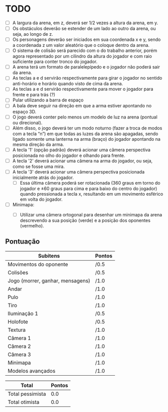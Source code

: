 # TODO

- [ ]  A  largura  da  arena,  em  z,  deverá  ser  1/2  vezes  a  altura  da  arena,  em  y.
- [ ] Os obstáculos  deverão  se  estender de  um lado ao outro da  arena, ou seja,  ao longo  de  z.
- [ ]  Os  personagens  deverão  ser  iniciados em sua coordenada x e y, sendo a coordenada z um valor aleatório que o coloque dentro da arena.
- [ ]  O  sistema  de  colisão  será  parecido  com  o  do  trabalho  anterior,  porém  agora representado por um cilindro da altura do jogador e com raio suficiente para conter  tronco do jogador.
- [ ] A  arena  terá  um  formato  de  paralelepípedo  e  o  jogador  não  poderá  sair  da  arena.
- [ ] As teclas  a e d  servirão respectivamente para girar o jogador no sentido anti-horário e horário quando visto de cima da arena.
- [ ] As teclas a e d servirão respectivamente para mover o jogador para frente e para trás (?)
- [ ] Pular utilizando a barra de espaço
- [ ] A bala deve seguir na  direção em que  a  arma  estiver apontando no espaço 3D.
- [ ] O jogo deverá conter pelo menos um modelo de
luz  na  arena  (pontual  ou  direcional).
- [ ] Além  disso,  o  jogo  deverá  ter  um  modo  noturno  (fazer  a  troca  de modos com a tecla “n”) em que todas as luzes da arena são apagadas, sendo ligado somente uma lanterna na arma (braço) do jogador apontando na mesma direção da arma.
- [ ] A tecla '1' (opção padrão) deverá acionar uma câmera perspectiva posicionada no olho do  jogador  e  olhando  para  frente.
- [ ] A tecla '2'  deverá  acionar  uma  câmera  na  arma  do  jogador,  ou  seja, como  se  fosse  uma  mira.
- [ ] A tecla '3' deverá acionar uma câmera perspectiva posicionada inicialmente atrás do jogador.
    - [ ] Essa última câmera poderá ser rotacionada  (360 graus em torno do jogador e ±60 graus para cima e para baixo do centro do jogador) quando pressionada a  tecla  x,  resultando  em  um  movimento  esférico  em  volta  do  jogador.
- [ ] Minimapa:
    - [ ] Utilizar  uma  câmera  ortogonal  para  desenhar  um  minimapa  da  arena
descrevendo a sua posição (verde) e a posição dos oponentes (vermelho).


## Pontuação

|Subitens|Pontos|
|---|---|
|Movimentos do oponente|/0.5|
|Colisões|/0.5|
|Jogo (morrer, ganhar, mensagens)|/1.0|
|Andar|/1.0|
|Pulo|/1.0|
|Tiro|/1.0|
|Iluminação 1|/0.5|
|Holofote|/0.5|
|Textura|/1.0|
|Câmera 1|/1.0|
|Câmera 2|/1.0|
|Câmera 3|/1.0|
|Minimapa|/1.0|
|Modelos avançados|/1.0|

|Total|Pontos|
|---|---|
|Total pessimista|0.0|
|Total otimista|0.0|
